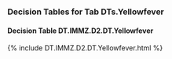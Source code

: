 ### Decision Tables for Tab  DTs.Yellowfever
#### Decision Table DT.IMMZ.D2.DT.Yellowfever
{% include DT.IMMZ.D2.DT.Yellowfever.html %}

